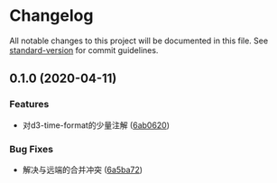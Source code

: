 # Changelog

All notable changes to this project will be documented in this file. See [standard-version](https://github.com/conventional-changelog/standard-version) for commit guidelines.

## 0.1.0 (2020-04-11)


### Features

* 对d3-time-format的少量注解 ([6ab0620](https://github.com/d3/d3/commit/6ab0620480dddf6f38ed51a6d71247238e818a23))


### Bug Fixes

* 解决与远端的合并冲突 ([6a5ba72](https://github.com/d3/d3/commit/6a5ba72a877889ef50cc387c30c5c3cb9f6ee4d1))
